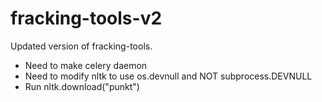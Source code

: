 # fracking-tools-v2
Updated version of fracking-tools.

- Need to make celery daemon
- Need to modify nltk to use os.devnull and NOT subprocess.DEVNULL
- Run nltk.download("punkt")
